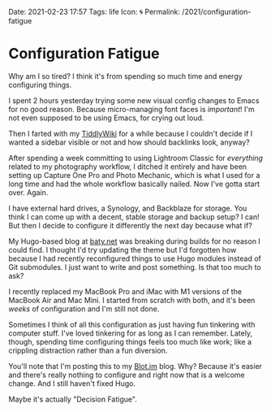 Date: 2021-02-23 17:57
Tags: life
Icon: 🌀
Permalink: /2021/configuration-fatigue

# Configuration Fatigue

Why am I so tired? I think it's from spending so much time and energy configuring things.

I spent 2 hours yesterday trying some new visual config changes to Emacs for no good reason. Because micro-managing font faces is _important_! I'm not even supposed to be using Emacs, for crying out loud.

Then I farted with my [TiddlyWiki](https://rudimentarylathe.wiki) for a while because I couldn't decide if I wanted a sidebar visible or not and how should backlinks look, anyway?

After spending a week committing to using Lightroom Classic for _everything_ related to my photography workflow, I ditched it entirely and have been setting up Capture One Pro and Photo Mechanic, which is what I used for a long time and had the whole workflow basically nailed. Now I've gotta start over. Again.

I have external hard drives, a Synology, and Backblaze for storage. You think I can come up with a decent, stable storage and backup setup? I can! But then I decide to configure it differently the next day because what if?

My Hugo-based blog at [baty.net](https://www.baty.net) was breaking during builds for no reason I could find. I thought I'd try updating the theme but I'd forgotten how because I had recently reconfigured things to use Hugo modules instead of Git submodules. I just want to write and post something. Is that too much to ask?

I recently replaced my MacBook Pro and iMac with M1 versions of the MacBook Air and Mac Mini. I started from scratch with both, and it's been _weeks_ of configuration and I'm still not done.

Sometimes I think of all this configuration as just having fun tinkering with computer stuff. I've loved tinkering for as long as I can remember. Lately, though, spending time configuring things feels too much like work; like a crippling distraction rather than a fun diversion. 

You'll note that I'm posting this to my [Blot.im](https://blot.im) blog. Why? Because it's easier and there's really nothing to configure and right now that is a welcome change. And I still haven't fixed Hugo.

Maybe it's actually "Decision Fatigue".